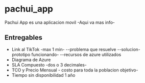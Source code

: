 # pachui_app

Pachui App es una aplicacion movil -Aqui va mas info-

## Entregables
- Link al TikTok -max 1 min-
--problema que resuelve
--solucion- prototipo funcionando-
--recursos de azure utilizados
- Diagrama de Azure
- SLA Compuesto -dos o 3 decimales-
- TCO y Precio Mensual - costo para toda la poblacion objetivo-
- Tiempo sin disponibilidad 1 año



